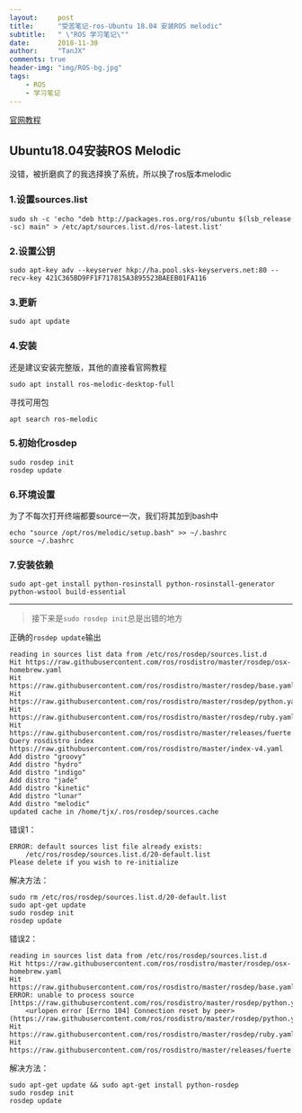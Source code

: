 ```yaml
---
layout:     post
title:      "受苦笔记-ros-Ubuntu 18.04 安装ROS melodic"
subtitle:   " \"ROS 学习笔记\""
date:       2018-11-30
author:     "TanJX"
comments: true
header-img: "img/ROS-bg.jpg"
tags:
    - ROS
    - 学习笔记
---
```



[官网教程](http://wiki.ros.org/melodic/Installation/Ubuntu)

## Ubuntu18.04安装ROS Melodic

没错，被折磨疯了的我选择换了系统，所以换了ros版本melodic

### 1.设置sources.list

```
sudo sh -c 'echo "deb http://packages.ros.org/ros/ubuntu $(lsb_release -sc) main" > /etc/apt/sources.list.d/ros-latest.list'
```

### 2.设置公钥

```
sudo apt-key adv --keyserver hkp://ha.pool.sks-keyservers.net:80 --recv-key 421C365BD9FF1F717815A3895523BAEEB01FA116
```

### 3.更新

```
sudo apt update
```

### 4.安装

还是建议安装完整版，其他的直接看官网教程

```
sudo apt install ros-melodic-desktop-full
```

寻找可用包

```
apt search ros-melodic
```

### 5.初始化rosdep

```
sudo rosdep init
rosdep update
```

### 6.环境设置

为了不每次打开终端都要source一次，我们将其加到bash中

```
echo "source /opt/ros/melodic/setup.bash" >> ~/.bashrc
source ~/.bashrc
```

### 7.安装依赖

```
sudo apt-get install python-rosinstall python-rosinstall-generator python-wstool build-essential
```



---
>接下来是```sudo rosdep init```总是出错的地方

正确的```rosdep update```输出

```
reading in sources list data from /etc/ros/rosdep/sources.list.d
Hit https://raw.githubusercontent.com/ros/rosdistro/master/rosdep/osx-homebrew.yaml
Hit https://raw.githubusercontent.com/ros/rosdistro/master/rosdep/base.yaml
Hit https://raw.githubusercontent.com/ros/rosdistro/master/rosdep/python.yaml
Hit https://raw.githubusercontent.com/ros/rosdistro/master/rosdep/ruby.yaml
Hit https://raw.githubusercontent.com/ros/rosdistro/master/releases/fuerte.yaml
Query rosdistro index https://raw.githubusercontent.com/ros/rosdistro/master/index-v4.yaml
Add distro "groovy"
Add distro "hydro"
Add distro "indigo"
Add distro "jade"
Add distro "kinetic"
Add distro "lunar"
Add distro "melodic"
updated cache in /home/tjx/.ros/rosdep/sources.cache

```



错误1：

```
ERROR: default sources list file already exists:
	/etc/ros/rosdep/sources.list.d/20-default.list
Please delete if you wish to re-initialize
```

解决方法：

```
sudo rm /etc/ros/rosdep/sources.list.d/20-default.list
sudo apt-get update
sudo rosdep init
rosdep update
```

错误2：

```
reading in sources list data from /etc/ros/rosdep/sources.list.d
Hit https://raw.githubusercontent.com/ros/rosdistro/master/rosdep/osx-homebrew.yaml
Hit https://raw.githubusercontent.com/ros/rosdistro/master/rosdep/base.yaml
ERROR: unable to process source [https://raw.githubusercontent.com/ros/rosdistro/master/rosdep/python.yaml]:
	<urlopen error [Errno 104] Connection reset by peer> (https://raw.githubusercontent.com/ros/rosdistro/master/rosdep/python.yaml)
Hit https://raw.githubusercontent.com/ros/rosdistro/master/rosdep/ruby.yaml
Hit https://raw.githubusercontent.com/ros/rosdistro/master/releases/fuerte.yaml
```

解决方法：

```
sudo apt-get update && sudo apt-get install python-rosdep
sudo rosdep init
rosdep update
```